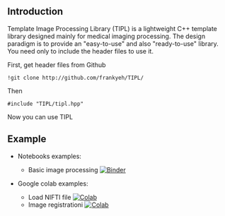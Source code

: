 ## Introduction

Template Image Processing Library (TIPL) is a lightweight C++ template library designed mainly for medical imaging processing. The design paradigm is to provide an "easy-to-use" and also "ready-to-use" library. You need only to include the header files to use it. 

First, get header files from Github

```
!git clone http://github.com/frankyeh/TIPL/
```

Then 

```
#include "TIPL/tipl.hpp"  
```

Now you can use TIPL

## Example

- Notebooks examples:
  - Basic image processing [![Binder](https://mybinder.org/badge_logo.svg)](https://mybinder.org/v2/gh/frankyeh/TIPL-example/main?filepath=/image_processing.ipynb)

- Google colab examples:
  - Load NIFTI file [![Colab](https://colab.research.google.com/assets/colab-badge.svg)]("https://colab.research.google.com/github/frankyeh/TIPL-example/blob/main/colab/load_nii.ipynb)
  - Image registrationi [![Colab](https://colab.research.google.com/assets/colab-badge.svg)]("https://colab.research.google.com/github/frankyeh/TIPL-example/blob/main/colab/spatial_normalization.ipynb)
